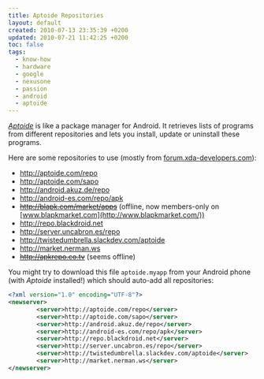 ```yaml
---
title: Aptoide Repositories
layout: default
created: 2010-07-13 23:35:39 +0200
updated: 2010-07-21 11:42:25 +0200
toc: false
tags:
  - know-how
  - hardware
  - google
  - nexusone
  - passion
  - android
  - aptoide
---
```

*[Aptoide](http://www.aptoide.com/)* is like a package manager for Android. It retrieves lists of programs from different repositories and lets you install, update or uninstall these programs.

Here are some repositories to use (mostly from [forum.xda-developers.com](http://forum.xda-developers.com/showthread.php?t=697880)):

  * <http://aptoide.com/repo>
  * <http://aptoide.com/sapo>
  * <http://android.akuz.de/repo>
  * <http://android-es.com/repo/apk>
  * <del>http://blapk.com/market/apps</del> (offline, now members-only on [www.blapkmarket.com](http://www.blapkmarket.com/))
  * <http://repo.blackdroid.net>
  * <http://server.uncabron.es/repo>
  * <http://twistedumbrella.slackdev.com/aptoide>
  * <http://market.nerman.ws>
  * <del>http://apkrepo.co.tv</del> (seems offline)


You might try to download this file `aptoide.myapp` from your Android phone (with *Aptoide* installed!) which should auto-add all repositories:

~~~ xml
<?xml version="1.0" encoding="UTF-8"?>
<newserver>
        <server>http://aptoide.com/repo</server>
        <server>http://aptoide.com/sapo</server>
        <server>http://android.akuz.de/repo</server>
        <server>http://android-es.com/repo/apk</server>
        <server>http://repo.blackdroid.net</server>
        <server>http://server.uncabron.es/repo</server>
        <server>http://twistedumbrella.slackdev.com/aptoide</server>
        <server>http://market.nerman.ws</server>
</newserver>
~~~

